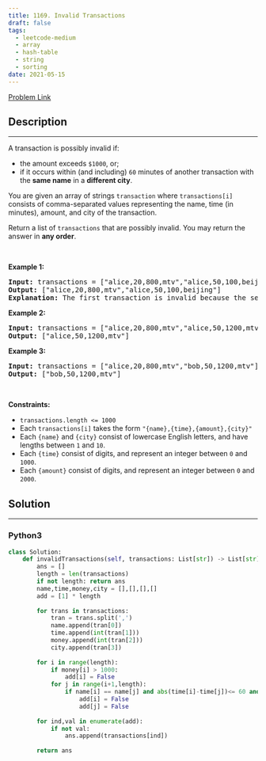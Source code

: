 ```yaml
---
title: 1169. Invalid Transactions
draft: false
tags: 
  - leetcode-medium
  - array
  - hash-table
  - string
  - sorting
date: 2021-05-15
---
```


[Problem Link](https://leetcode.com/problems/invalid-transactions/)

## Description

---
<p>A transaction is possibly invalid if:</p>

<ul>
	<li>the amount exceeds <code>$1000</code>, or;</li>
	<li>if it occurs within (and including) <code>60</code> minutes of another transaction with the <strong>same name</strong> in a <strong>different city</strong>.</li>
</ul>

<p>You are given an array of strings <code>transaction</code> where <code>transactions[i]</code> consists of comma-separated values representing the name, time (in minutes), amount, and city of the transaction.</p>

<p>Return a list of <code>transactions</code> that are possibly invalid. You may return the answer in <strong>any order</strong>.</p>

<p>&nbsp;</p>
<p><strong class="example">Example 1:</strong></p>

<pre>
<strong>Input:</strong> transactions = [&quot;alice,20,800,mtv&quot;,&quot;alice,50,100,beijing&quot;]
<strong>Output:</strong> [&quot;alice,20,800,mtv&quot;,&quot;alice,50,100,beijing&quot;]
<strong>Explanation:</strong> The first transaction is invalid because the second transaction occurs within a difference of 60 minutes, have the same name and is in a different city. Similarly the second one is invalid too.</pre>

<p><strong class="example">Example 2:</strong></p>

<pre>
<strong>Input:</strong> transactions = [&quot;alice,20,800,mtv&quot;,&quot;alice,50,1200,mtv&quot;]
<strong>Output:</strong> [&quot;alice,50,1200,mtv&quot;]
</pre>

<p><strong class="example">Example 3:</strong></p>

<pre>
<strong>Input:</strong> transactions = [&quot;alice,20,800,mtv&quot;,&quot;bob,50,1200,mtv&quot;]
<strong>Output:</strong> [&quot;bob,50,1200,mtv&quot;]
</pre>

<p>&nbsp;</p>
<p><strong>Constraints:</strong></p>

<ul>
	<li><code>transactions.length &lt;= 1000</code></li>
	<li>Each <code>transactions[i]</code> takes the form <code>&quot;{name},{time},{amount},{city}&quot;</code></li>
	<li>Each <code>{name}</code> and <code>{city}</code> consist of lowercase English letters, and have lengths between <code>1</code> and <code>10</code>.</li>
	<li>Each <code>{time}</code> consist of digits, and represent an integer between <code>0</code> and <code>1000</code>.</li>
	<li>Each <code>{amount}</code> consist of digits, and represent an integer between <code>0</code> and <code>2000</code>.</li>
</ul>


## Solution

---
### Python3
``` py title='invalid-transactions'
class Solution:
    def invalidTransactions(self, transactions: List[str]) -> List[str]:
        ans = []
        length = len(transactions)
        if not length: return ans
        name,time,money,city = [],[],[],[]
        add = [1] * length
        
        for trans in transactions:
            tran = trans.split(',')
            name.append(tran[0])
            time.append(int(tran[1]))
            money.append(int(tran[2]))
            city.append(tran[3])
            
        for i in range(length):
            if money[i] > 1000:
                add[i] = False
            for j in range(i+1,length):
                if name[i] == name[j] and abs(time[i]-time[j])<= 60 and city[i]!=city[j]:
                    add[i] = False
                    add[j] = False
                    
        for ind,val in enumerate(add):
            if not val:
                ans.append(transactions[ind])
                
        return ans
```

